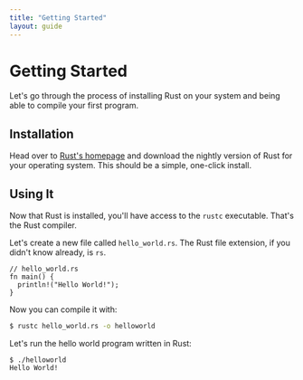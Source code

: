 ```yaml
---
title: "Getting Started"
layout: guide
---
```


# Getting Started

Let's go through the process of installing Rust on your system and being able to compile your first program.


## Installation

Head over to [Rust's homepage](http://www.rust-lang.org/) and download the nightly version of Rust for your operating system. This should be a simple, one-click install.

## Using It

Now that Rust is installed, you'll have access to the `rustc` executable. That's the Rust compiler.

Let's create a new file called `hello_world.rs`. The Rust file extension, if you didn't know already, is `rs`.

``` {.rust}
// hello_world.rs
fn main() {
  println!("Hello World!");
}
```

Now you can compile it with:

```bash
$ rustc hello_world.rs -o helloworld
```

Let's run the hello world program written in Rust:

```
$ ./helloworld
Hello World!
```
